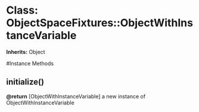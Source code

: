 # Class: ObjectSpaceFixtures::ObjectWithInstanceVariable
**Inherits:** Object
    




#Instance Methods
## initialize() [](#method-i-initialize)

**@return** [ObjectWithInstanceVariable] a new instance of ObjectWithInstanceVariable

